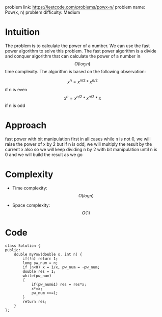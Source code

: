 problem link: https://leetcode.com/problems/powx-n/
problem name: Pow(x, n)
problem difficulty: Medium


# Intuition
The problem is to calculate the power of a number. We can use the fast power algorithm to solve this problem. The fast power algorithm is a divide and conquer algorithm that can calculate the power of a number in $$O(\log n)$$ time complexity. The algorithm is based on the following observation:

$$x^n = x^{n/2} * x^{n/2}$$ if n is even
$$x^n = x^{n/2} * x^{n/2} * x$$ if n is odd

# Approach
fast power with bit manipulation
first in all cases while n is not 0, we will raise the power of x by 2
but if n is odd, we will multiply the result by the current x also
so we will keep dividing n by 2 with bit manipulation until n is 0
and we will build the result as we go


# Complexity
- Time complexity:
$$O(log n)$$

- Space complexity:
$$O(1)$$

# Code
```
class Solution {
public:
    double myPow(double x, int n) {
        if(!n) return 1;
        long pw_num = n;
        if (n<0) x = 1/x, pw_num = -pw_num;
        double res = 1;
        while(pw_num)
        {
            if(pw_num&1) res = res*x;
            x*=x;
            pw_num >>=1;
        }
        return res;
    }
};
```